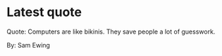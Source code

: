 # Latest quote 

Quote: Computers are like bikinis. They save people a lot of guesswork. 

By: Sam Ewing
